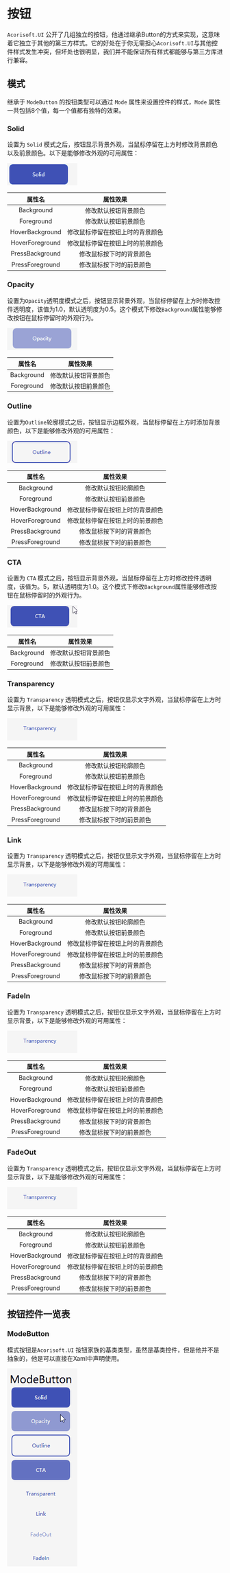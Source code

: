 # 按钮

`Acorisoft.UI` 公开了几组独立的按钮，他通过继承Button的方式来实现，这意味着它独立于其他的第三方样式。它的好处在于你无需担心`Acorisoft.UI`与其他控件样式发生冲突，但坏处也很明显，我们并不能保证所有样式都能够与第三方库进行兼容。

## 模式

继承于 `ModeButton` 的按钮类型可以通过 `Mode` 属性来设置控件的样式，`Mode` 属性一共包括8个值，每一个值都有独特的效果。

### Solid 

设置为 `Solid` 模式之后，按钮显示背景外观，当鼠标停留在上方时修改背景颜色以及前景颜色。以下是能够修改外观的可用属性：

![Solid](Thumbnails\Solid_Button.gif)

|       属性名              |            属性效果           |
|:------------------------:|:----------------------------:|
| Background               | 修改默认按钮背景颜色           |
| Foreground               | 修改默认按钮前景颜色           |
| HoverBackground          | 修改鼠标停留在按钮上时的背景颜色|
| HoverForeground          | 修改鼠标停留在按钮上时的前景颜色|
| PressBackground          | 修改鼠标按下时的背景颜色       |
| PressForeground          | 修改鼠标按下时的前景颜色       |

### Opacity

设置为`Opacity`透明度模式之后，按钮显示背景外观，当鼠标停留在上方时修改控件透明度，该值为1.0，默认透明度为0.5。这个模式下修改`Background`属性能够修改按钮在鼠标停留时的外观行为。

![Opacity](Thumbnails\Opacity_Button.gif)

|       属性名              |            属性效果           |
|:------------------------:|:----------------------------:|
| Background               | 修改默认按钮背景颜色           |
| Foreground               | 修改默认按钮前景颜色           |

### Outline

设置为`Outline`轮廓模式之后，按钮显示边框外观，当鼠标停留在上方时添加背景颜色，以下是能够修改外观的可用属性：

![Outline](Thumbnails\Outline_Button.gif)

|       属性名              |            属性效果           |
|:------------------------:|:----------------------------:|
| Background               | 修改默认按钮轮廓颜色           |
| Foreground               | 修改默认按钮前景颜色           |
| HoverBackground          | 修改鼠标停留在按钮上时的背景颜色|
| HoverForeground          | 修改鼠标停留在按钮上时的前景颜色|
| PressBackground          | 修改鼠标按下时的背景颜色       |
| PressForeground          | 修改鼠标按下时的前景颜色       |

### CTA
设置为 `CTA` 模式之后，按钮显示背景外观，当鼠标停留在上方时修改控件透明度，该值为。5，默认透明度为1.0。这个模式下修改`Background`属性能够修改按钮在鼠标停留时的外观行为。

![CTA](Thumbnails\CTA_Button.gif)

|       属性名              |            属性效果           |
|:------------------------:|:----------------------------:|
| Background               | 修改默认按钮背景颜色           |
| Foreground               | 修改默认按钮前景颜色           |

### Transparency

设置为 `Transparency` 透明模式之后，按钮仅显示文字外观，当鼠标停留在上方时显示背景，以下是能够修改外观的可用属性：


![Transparency](Thumbnails\Transparency_Button.gif)

|       属性名              |            属性效果           |
|:------------------------:|:----------------------------:|
| Background               | 修改默认按钮轮廓颜色           |
| Foreground               | 修改默认按钮前景颜色           |
| HoverBackground          | 修改鼠标停留在按钮上时的背景颜色|
| HoverForeground          | 修改鼠标停留在按钮上时的前景颜色|
| PressBackground          | 修改鼠标按下时的背景颜色       |
| PressForeground          | 修改鼠标按下时的前景颜色       |

### Link

设置为 `Transparency` 透明模式之后，按钮仅显示文字外观，当鼠标停留在上方时显示背景，以下是能够修改外观的可用属性：


![Transparency](Thumbnails\Transparency_Button.gif)

|       属性名              |            属性效果           |
|:------------------------:|:----------------------------:|
| Background               | 修改默认按钮轮廓颜色           |
| Foreground               | 修改默认按钮前景颜色           |
| HoverBackground          | 修改鼠标停留在按钮上时的背景颜色|
| HoverForeground          | 修改鼠标停留在按钮上时的前景颜色|
| PressBackground          | 修改鼠标按下时的背景颜色       |
| PressForeground          | 修改鼠标按下时的前景颜色       |


### FadeIn

设置为 `Transparency` 透明模式之后，按钮仅显示文字外观，当鼠标停留在上方时显示背景，以下是能够修改外观的可用属性：


![Transparency](Thumbnails\Transparency_Button.gif)

|       属性名              |            属性效果           |
|:------------------------:|:----------------------------:|
| Background               | 修改默认按钮轮廓颜色           |
| Foreground               | 修改默认按钮前景颜色           |
| HoverBackground          | 修改鼠标停留在按钮上时的背景颜色|
| HoverForeground          | 修改鼠标停留在按钮上时的前景颜色|
| PressBackground          | 修改鼠标按下时的背景颜色       |
| PressForeground          | 修改鼠标按下时的前景颜色       |

### FadeOut

设置为 `Transparency` 透明模式之后，按钮仅显示文字外观，当鼠标停留在上方时显示背景，以下是能够修改外观的可用属性：


![Transparency](Thumbnails\Transparency_Button.gif)

|       属性名              |            属性效果           |
|:------------------------:|:----------------------------:|
| Background               | 修改默认按钮轮廓颜色           |
| Foreground               | 修改默认按钮前景颜色           |
| HoverBackground          | 修改鼠标停留在按钮上时的背景颜色|
| HoverForeground          | 修改鼠标停留在按钮上时的前景颜色|
| PressBackground          | 修改鼠标按下时的背景颜色       |
| PressForeground          | 修改鼠标按下时的前景颜色       |


## 按钮控件一览表

### ModeButton

模式按钮是`Acorisoft.UI` 按钮家族的基类类型，虽然是基类控件，但是他并不是抽象的，他是可以直接在Xaml中声明使用。

![ModeButton](Thumbnails\ModeButton.gif)
